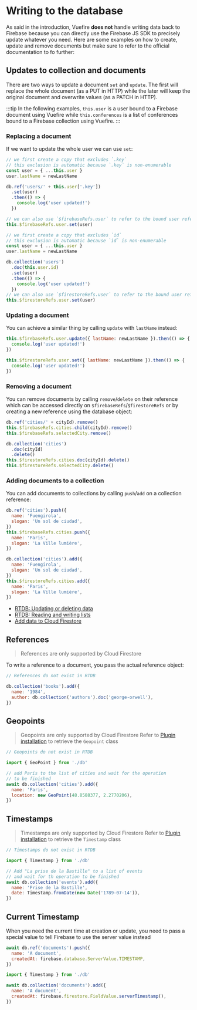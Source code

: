 # Writing to the database

As said in the introduction, Vuefire **does not** handle writing data back to Firebase because you can directly use the Firebase JS SDK to precisely update whatever you need. Here are some examples on how to create, update and remove documents but make sure to refer to the official documentation to fo further:

## Updates to collection and documents

There are two ways to update a document `set` and `update`. The first will replace the whole document (as a PUT in HTTP) while the later will keep the original document and overwrite values (as a PATCH in HTTP).

:::tip
In the following examples, `this.user` is a user bound to a Firebase document using Vuefire while `this.conferences` is a list of conferences bound to a Firebase collection using Vuefire.
:::

### Replacing a document

If we want to update the whole user we can use `set`:

<FirebaseExample>

```js
// we first create a copy that excludes `.key`
// this exclusion is automatic because `.key` is non-enumerable
const user = { ...this.user }
user.lastName = newLastName

db.ref('users/' + this.user['.key'])
  .set(user)
  .then(() => {
    console.log('user updated!')
  })

// we can also use `$firebaseRefs.user` to refer to the bound user reference
this.$firebaseRefs.user.set(user)
```

```js
// we first create a copy that excludes `id`
// this exclusion is automatic because `id` is non-enumerable
const user = { ...this.user }
user.lastName = newLastName

db.collection('users')
  .doc(this.user.id)
  .set(user)
  .then(() => {
    console.log('user updated!')
  })
// we can also use `$firestoreRefs.user` to refer to the bound user reference
this.$firestoreRefs.user.set(user)
```

</FirebaseExample>

### Updating a document

You can achieve a similar thing by calling `update` with `lastName` instead:

<FirebaseExample>

```js
this.$firebaseRefs.user.update({ lastName: newLastName }).then(() => {
  console.log('user updated!')
})
```

```js
this.$firestoreRefs.user.set({ lastName: newLastName }).then(() => {
  console.log('user updated!')
})
```

</FirebaseExample>

### Removing a document

You can remove documents by calling `remove`/`delete` on their reference which can be accessed directly on `$firebaseRefs`/`$firestoreRefs` or by creating a new reference using the database object:

<FirebaseExample>

```js
db.ref('cities/' + cityId).remove()
this.$firebaseRefs.cities.child(cityId).remove()
this.$firebaseRefs.selectedCity.remove()
```

```js
db.collection('cities')
  .doc(cityId)
  .delete()
this.$firestoreRefs.cities.doc(cityId).delete()
this.$firestoreRefs.selectedCity.delete()
```

</FirebaseExample>

### Adding documents to a collection

You can add documents to collections by calling `push`/`add` on a collection reference:

<FirebaseExample>

```js
db.ref('cities').push({
  name: 'Fuengirola',
  slogan: 'Un sol de ciudad',
})
this.$firebaseRefs.cities.push({
  name: 'Paris',
  slogan: 'La Ville lumière',
})
```

```js
db.collection('cities').add({
  name: 'Fuengirola',
  slogan: 'Un sol de ciudad',
})
this.$firestoreRefs.cities.add({
  name: 'Paris',
  slogan: 'La Ville lumière',
})
```

</FirebaseExample>

- [RTDB: Updating or deleting data](https://firebase.google.com/docs/database/web/read-and-write#updating_or_deleting_data)
- [RTDB: Reading and writing lists](https://firebase.google.com/docs/database/web/lists-of-data#reading_and_writing_lists)
- [Add data to Cloud Firestore](https://firebase.google.com/docs/firestore/manage-data/add-data)

## References

> References are only supported by Cloud Firestore

To write a reference to a document, you pass the actual reference object:

<FirebaseExample disable="0">

```js
// References do not exist in RTDB
```

```js
db.collection('books').add({
  name: '1984',
  author: db.collection('authors').doc('george-orwell'),
})
```

</FirebaseExample>

## Geopoints

> Geopoints are only supported by Cloud Firestore
> Refer to [Plugin installation](./getting-started.md#plugin) to retrieve the `Geopoint` class

<FirebaseExample disable="0">

```js
// Geopoints do not exist in RTDB
```

```js
import { GeoPoint } from './db'

// add Paris to the list of cities and wait for the operation
// to be finished
await db.collection('cities').add({
  name: 'Paris',
  location: new GeoPoint(48.8588377, 2.2770206),
})
```

</FirebaseExample>

## Timestamps

> Timestamps are only supported by Cloud Firestore
> Refer to [Plugin installation](./getting-started.md#plugin) to retrieve the `Timestamp` class

<FirebaseExample disable="0">

```js
// Timestamps do not exist in RTDB
```

```js
import { Timestamp } from './db'

// Add "La prise de la Bastille" to a list of events
// and wait for th operation to be finished
await db.collection('events').add({
  name: 'Prise de la Bastille',
  date: Timestamp.fromDate(new Date('1789-07-14')),
})
```

</FirebaseExample>

## Current Timestamp

When you need the current time at creation or update, you need to pass a special value to tell Firebase to use the server value instead

<FirebaseExample>

```js
await db.ref('documents').push({
  name: 'A document',
  createdAt: firebase.database.ServerValue.TIMESTAMP,
})
```

```js
import { Timestamp } from './db'

await db.collection('documents').add({
  name: 'A document',
  createdAt: firebase.firestore.FieldValue.serverTimestamp(),
})
```

</FirebaseExample>
